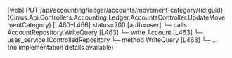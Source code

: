 [web] PUT /api/accounting/ledger/accounts/movement-category/{id:guid}  (Cirrus.Api.Controllers.Accounting.Ledger.AccountsController.UpdateMovementCategory)  [L460–L466] status=200 [auth=user]
  └─ calls AccountRepository.WriteQuery [L463]
  └─ write Account [L463]
  └─ uses_service IControlledRepository<Account>
    └─ method WriteQuery [L463]
      └─ ... (no implementation details available)

